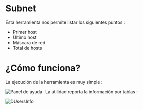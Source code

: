 # Subnet


Esta herramienta nos permite listar los siguientes puntos :

* Primer host
* Último host
* Máscara de red
* Total de hosts

¿Cómo funciona?
======
La ejecución de la herramienta es muy simple :

<p align="center">
	<img src="images/use.png"
		alt="Panel de ayuda"
	style="float: left; margin-right: 10px;" />
</p>


La utilidad reporta la información por tablas :

<p align="center">
    <img src="images/report.png"
        alt="DUsersInfo"
    style="float: left; margin-right: 10px;" />
</p>
